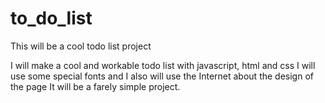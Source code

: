 # to_do_list
This will be a cool todo list project

I will make a cool and workable todo list with javascript, html and css
I will use some special fonts and I also will use the Internet about the design of the page
It will be a farely simple project.
